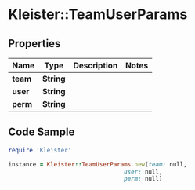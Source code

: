 # Kleister::TeamUserParams

## Properties

Name | Type | Description | Notes
------------ | ------------- | ------------- | -------------
**team** | **String** |  | 
**user** | **String** |  | 
**perm** | **String** |  | 

## Code Sample

```ruby
require 'Kleister'

instance = Kleister::TeamUserParams.new(team: null,
                                 user: null,
                                 perm: null)
```


